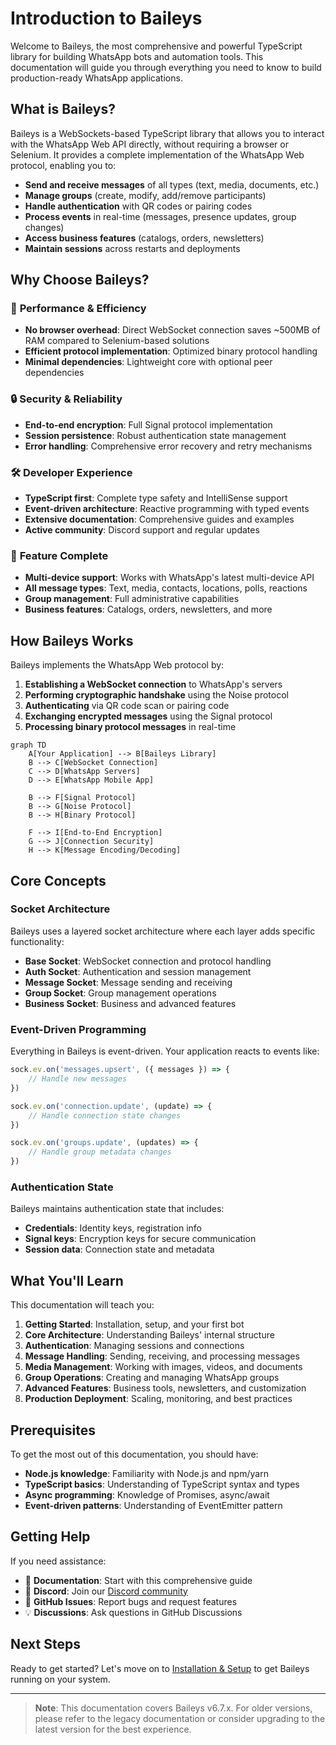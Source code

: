 # Introduction to Baileys

Welcome to Baileys, the most comprehensive and powerful TypeScript library for building WhatsApp bots and automation tools. This documentation will guide you through everything you need to know to build production-ready WhatsApp applications.

## What is Baileys?

Baileys is a WebSockets-based TypeScript library that allows you to interact with the WhatsApp Web API directly, without requiring a browser or Selenium. It provides a complete implementation of the WhatsApp Web protocol, enabling you to:

- **Send and receive messages** of all types (text, media, documents, etc.)
- **Manage groups** (create, modify, add/remove participants)
- **Handle authentication** with QR codes or pairing codes
- **Process events** in real-time (messages, presence updates, group changes)
- **Access business features** (catalogs, orders, newsletters)
- **Maintain sessions** across restarts and deployments

## Why Choose Baileys?

### 🚀 **Performance & Efficiency**
- **No browser overhead**: Direct WebSocket connection saves ~500MB of RAM compared to Selenium-based solutions
- **Efficient protocol implementation**: Optimized binary protocol handling
- **Minimal dependencies**: Lightweight core with optional peer dependencies

### 🔒 **Security & Reliability**
- **End-to-end encryption**: Full Signal protocol implementation
- **Session persistence**: Robust authentication state management
- **Error handling**: Comprehensive error recovery and retry mechanisms

### 🛠 **Developer Experience**
- **TypeScript first**: Complete type safety and IntelliSense support
- **Event-driven architecture**: Reactive programming with typed events
- **Extensive documentation**: Comprehensive guides and examples
- **Active community**: Discord support and regular updates

### 🌟 **Feature Complete**
- **Multi-device support**: Works with WhatsApp's latest multi-device API
- **All message types**: Text, media, contacts, locations, polls, reactions
- **Group management**: Full administrative capabilities
- **Business features**: Catalogs, orders, newsletters, and more

## How Baileys Works

Baileys implements the WhatsApp Web protocol by:

1. **Establishing a WebSocket connection** to WhatsApp's servers
2. **Performing cryptographic handshake** using the Noise protocol
3. **Authenticating** via QR code scan or pairing code
4. **Exchanging encrypted messages** using the Signal protocol
5. **Processing binary protocol messages** in real-time

```mermaid
graph TD
    A[Your Application] --> B[Baileys Library]
    B --> C[WebSocket Connection]
    C --> D[WhatsApp Servers]
    D --> E[WhatsApp Mobile App]
    
    B --> F[Signal Protocol]
    B --> G[Noise Protocol]
    B --> H[Binary Protocol]
    
    F --> I[End-to-End Encryption]
    G --> J[Connection Security]
    H --> K[Message Encoding/Decoding]
```

## Core Concepts

### Socket Architecture
Baileys uses a layered socket architecture where each layer adds specific functionality:

- **Base Socket**: WebSocket connection and protocol handling
- **Auth Socket**: Authentication and session management  
- **Message Socket**: Message sending and receiving
- **Group Socket**: Group management operations
- **Business Socket**: Business and advanced features

### Event-Driven Programming
Everything in Baileys is event-driven. Your application reacts to events like:

```typescript
sock.ev.on('messages.upsert', ({ messages }) => {
    // Handle new messages
})

sock.ev.on('connection.update', (update) => {
    // Handle connection state changes
})

sock.ev.on('groups.update', (updates) => {
    // Handle group metadata changes
})
```

### Authentication State
Baileys maintains authentication state that includes:
- **Credentials**: Identity keys, registration info
- **Signal keys**: Encryption keys for secure communication
- **Session data**: Connection state and metadata

## What You'll Learn

This documentation will teach you:

1. **Getting Started**: Installation, setup, and your first bot
2. **Core Architecture**: Understanding Baileys' internal structure
3. **Authentication**: Managing sessions and connections
4. **Message Handling**: Sending, receiving, and processing messages
5. **Media Management**: Working with images, videos, and documents
6. **Group Operations**: Creating and managing WhatsApp groups
7. **Advanced Features**: Business tools, newsletters, and customization
8. **Production Deployment**: Scaling, monitoring, and best practices

## Prerequisites

To get the most out of this documentation, you should have:

- **Node.js knowledge**: Familiarity with Node.js and npm/yarn
- **TypeScript basics**: Understanding of TypeScript syntax and types
- **Async programming**: Knowledge of Promises, async/await
- **Event-driven patterns**: Understanding of EventEmitter pattern

## Getting Help

If you need assistance:

- 📖 **Documentation**: Start with this comprehensive guide
- 💬 **Discord**: Join our [Discord community](https://discord.gg/WeJM5FP9GG)
- 🐛 **GitHub Issues**: Report bugs and request features
- 💡 **Discussions**: Ask questions in GitHub Discussions

## Next Steps

Ready to get started? Let's move on to [Installation & Setup](../02-installation/README.md) to get Baileys running on your system.

---

> **Note**: This documentation covers Baileys v6.7.x. For older versions, please refer to the legacy documentation or consider upgrading to the latest version for the best experience.
